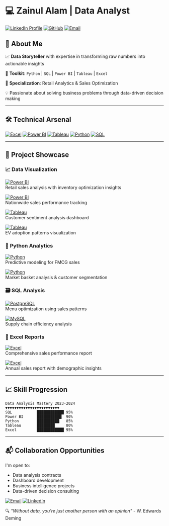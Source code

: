 # 💻 Zainul Alam | Data Analyst 
[![LinkedIn Profile](https://img.shields.io/badge/LinkedIn-0077B5?style=flat&logo=linkedin&logoColor=white )](https://www.linkedin.com/in/zainul-alam-1b3268350 )
[![GitHub](https://img.shields.io/badge/-Repositories-181717?style=flat&logo=github&logoColor=white)](https://github.com/zainul178)
[![Email](https://img.shields.io/badge/-Contact-EA4335?style=flat&logo=gmail&logoColor=white)](mailto:zainulalam788@gmail.com)


## 💫 About Me  
📈 **Data Storyteller** with expertise in transforming raw numbers into actionable insights  

🔧 **Toolkit**: `Python` | `SQL` | `Power BI` | `Tableau` | `Excel`  

🎯 **Specialization**: Retail Analytics & Sales Optimization  

💡 Passionate about solving business problems through data-driven decision making  


---

## 🛠️ Technical Arsenal
[![Excel](https://img.shields.io/badge/Excel-Advanced-217346?logo=microsoft-excel)](https://support.microsoft.com/excel)
[![Power BI](https://img.shields.io/badge/Power_BI-Expert-F2C811?logo=powerbi)](https://powerbi.microsoft.com)
[![Tableau](https://img.shields.io/badge/Tableau-Pro-E97627?logo=tableau)](https://www.tableau.com)
[![Python](https://img.shields.io/badge/Python-Data_Analysis-3776AB?logo=python)](https://www.python.org)
[![SQL](https://img.shields.io/badge/SQL-Advanced-4479A1?logo=postgresql)](https://www.postgresql.org)

---

## 📂 Project Showcase

### 📈 **Data Visualization**
[![Power BI](https://img.shields.io/badge/Power_BI-Blinkit_Retail_Dashboard-F2C811)](https://github.com/zainul178/Blinkit-Retail-Sales-analysis)  
Retail sales analysis with inventory optimization insights  

[![Power BI](https://img.shields.io/badge/Power_BI-Super_Store_Dashboard-85C1E9)](https://github.com/zainul178/Super-Store-Sales-analysis)  
Nationwide sales performance tracking  

[![Tableau](https://img.shields.io/badge/Tableau-British_Airways_Feedback-E97627)](https://github.com/zainul178/British-Airways-analysis)  
Customer sentiment analysis dashboard  

[![Tableau](https://img.shields.io/badge/Tableau-Electric_Vehicle_Trends-4B0082)](https://github.com/zainul178/Electric-Vehicle-analysis)  
EV adoption patterns visualization  

### 🐍 **Python Analytics**
[![Python](https://img.shields.io/badge/Python-Blinkit_Grocery_Insights-3776AB)](https://github.com/zainul178/Blinkit-Grocery-Sales-Analysis-Python-)  
Predictive modeling for FMCG sales  

[![Python](https://img.shields.io/badge/Python-Retail_Outlet_Analysis-FFD43B)](https://github.com/zainul178/Retail-Outlet-Sales-Analysis-Python-)  
Market basket analysis & customer segmentation  

### 🗃️ **SQL Analysis**
[![PostgreSQL](https://img.shields.io/badge/SQL-Pizza_Sales_Analytics-336791)](https://github.com/zainul178/Larana-Pizza-Sales-Analysis-SQL-/tree/main)  
Menu optimization using sales patterns  

[![MySQL](https://img.shields.io/badge/SQL-Grocery_Sales_Insights-4479A1)](https://github.com/zainul178/Blinkit-Grocery-Sales-Analysis-SQL-)  
Supply chain efficiency analysis  

### 📑 **Excel Reports**
[![Excel](https://img.shields.io/badge/Excel-Sales_Analytics-217346)](https://github.com/zainul178/excel-sales-analysis-)  
Comprehensive sales performance report  

[![Excel](https://img.shields.io/badge/Excel-Vrinda_Store_2022-2ECC71)](https://github.com/zainul178/Vrinda-Store-analysis)  
Annual sales report with demographic insights  

---

## 📈 Skill Progression
```text
Data Analysis Mastery 2023-2024
▼▼▼▼▼▼▼▼▼▼▼▼▼▼▼▼▼▼▼▼▼▼▼▼
SQL           ████████████ 95%
Power BI      ███████████  90%
Python        ██████████   85%
Tableau       ████████     80%
Excel         ████████████ 95%
```

---

## 📬 Collaboration Opportunities
I'm open to:
- Data analysis contracts
- Dashboard development
- Business intelligence projects
- Data-driven decision consulting

[![Email](https://img.shields.io/badge/Proposal_Submission-EA4335?style=for-the-badge&logo=gmail)](mailto:zainulalam788@gmail.com)
[![LinkedIn](https://img.shields.io/badge/Professional_Network-0077B5?style=for-the-badge&logo=linkedin)](https://www.linkedin.com/in/zainul-alam-1b3268350)

🔍 *"Without data, you're just another person with an opinion"* - W. Edwards Deming
